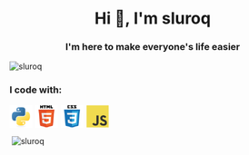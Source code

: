 <h1 align="center">Hi 👋, I'm sluroq</h1>
<h3 align="center">I'm here to make everyone's life easier</h3>

<p align="left"> <img src="https://komarev.com/ghpvc/?username=sluroq&label=Profile%20views&color=4911b3&style=plastic" alt="sluroq" /> </p>

<h3 align="left">I code with:</h3>
<div style="display: flex; align-items: center;">
  <img src="https://raw.githubusercontent.com/devicons/devicon/master/icons/python/python-original.svg" alt="python" width="40" height="40" style="margin-right: 5px;">
  <img src="https://raw.githubusercontent.com/devicons/devicon/master/icons/html5/html5-original-wordmark.svg" alt="html5" width="40" height="40" style="margin-right: 5px;">
  <img src="https://raw.githubusercontent.com/devicons/devicon/master/icons/css3/css3-original-wordmark.svg" alt="css3" width="40" height="40" style="margin-right: 5px;">
  <img src="https://raw.githubusercontent.com/devicons/devicon/master/icons/javascript/javascript-original.svg" alt="javascript" width="40" height="40">
</div>

<p>&nbsp;<img align="center" src="https://github-readme-stats.vercel.app/api?username=sluroq&show_icons=true&theme=midnight-purple&locale=en" alt="sluroq" /></p>
